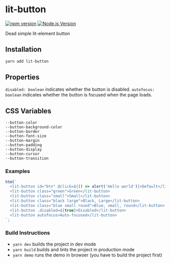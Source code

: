 # lit-button

[![npm version](https://img.shields.io/npm/v/lit-button.svg?style=flat-square)](https://npmjs.com/package/lit-button)
[![Node.js Version](http://img.shields.io/node/v/lit-button.svg?style=flat-square)](https://nodejs.org/en/)

Dead simple lit-element button

## Installation

```sh
yarn add lit-button
```

## Properties

`disabled: boolean` indicates whether the button is disabled.
`autofocus: boolean` indicates whether the button is focused when the page loads.

## CSS Variables

```
--button-color
--button-background-color
--button-border
--button-font-size
--button-margin
--button-padding
--button-display
--button-cursor
--button-transition
```

### Examples

```js
html`
  <lit-button id="btn" @click=${() => alert('Hello world')}>Default</lit-button>
  <lit-button class="green">Green</lit-button>
  <lit-button class="small">Small</lit-button>
  <lit-button class="black large">Black, Large</lit-button>
  <lit-button class="blue small round">Blue, small, round</lit-button>
  <lit-button .disabled=${true}>Disabled</lit-button>
  <lit-button autofocus>Auto-focused</lit-button>
`;
```

### Build Instructions

- `yarn dev` builds the project in dev mode
- `yarn build` builds and lints the project in production mode
- `yarn demo` runs the demo in browser (you have to build the project first)
